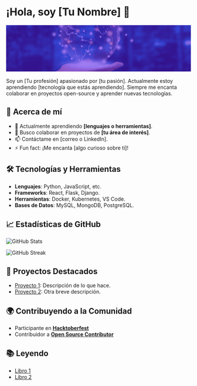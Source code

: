 # ¡Hola, soy [Tu Nombre] 👋

![Cabecera](https://github.com/kair069/kair069/blob/main/Banner%20de%20LinkedIn%20Cabecera%20Empresa%20Tecnologia%20Corporativo%20Moderno.gif)

Soy un [Tu profesión] apasionado por [tu pasión]. Actualmente estoy aprendiendo [tecnología que estás aprendiendo]. Siempre me encanta colaborar en proyectos open-source y aprender nuevas tecnologías.

## 🚀 Acerca de mí
- 🌱 Actualmente aprendiendo **[lenguajes o herramientas]**.
- 👯 Busco colaborar en proyectos de **[tu área de interés]**.
- 📫 Contáctame en [correo o LinkedIn].
- ⚡ Fun fact: ¡Me encanta [algo curioso sobre ti]!

## 🛠️ Tecnologías y Herramientas

- **Lenguajes**: Python, JavaScript, etc.
- **Frameworks**: React, Flask, Django.
- **Herramientas**: Docker, Kubernetes, VS Code.
- **Bases de Datos**: MySQL, MongoDB, PostgreSQL.

## 📈 Estadísticas de GitHub

![GitHub Stats](https://github-readme-stats.vercel.app/api?username=tu-usuario&show_icons=true&hide_title=true&count_private=true&theme=radical)

![GitHub Streak](https://github-readme-streak-stats.herokuapp.com/?user=tu-usuario&theme=radical)

## 🎯 Proyectos Destacados

- [Proyecto 1](https://github.com/tu-usuario/proyecto-1): Descripción de lo que hace.
- [Proyecto 2](https://github.com/tu-usuario/proyecto-2): Otra breve descripción.

## 🌍 Contribuyendo a la Comunidad

- Participante en **[Hacktoberfest](https://link)**
- Contribuidor a **[Open Source Contributor](https://link)**

## 📚 Leyendo

- [Libro 1](https://link)
- [Libro 2](https://link)
